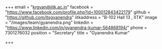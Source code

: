 +++
email = "krgyan@iitk.ac.in"
facebook = "https://www.facebook.com/profile.php?id=100012843422179"
github = "https://github.com/itsgyanendra"
iitkaddress = "B-102 Hall 13 , IITK"
image = "/images/team/gyanendra.png"
linkedin = "https://www.linkedin.com/in/gyanendra-kumar-564868194/"
phone = 7301276032
position = "Secretary"
title = "Gyanendra Kumar"

+++
